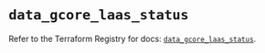 # `data_gcore_laas_status`

Refer to the Terraform Registry for docs: [`data_gcore_laas_status`](https://registry.terraform.io/providers/g-core/gcore/0.31.1/docs/data-sources/laas_status).
